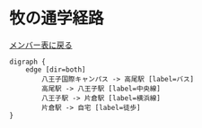 # 牧の通学経路

[メンバー表に戻る](member.md#メンバー表)

```graphviz
digraph {
    edge [dir=both]
        八王子国際キャンパス -> 高尾駅 [label=バス]
        高尾駅 -> 八王子駅 [label=中央線]
        八王子駅 -> 片倉駅 [label=横浜線]
        片倉駅 -> 自宅 [label=徒歩]
}
```
